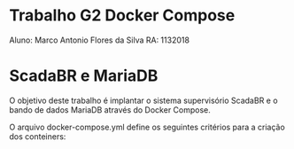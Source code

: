 # Trabalho G2 Docker Compose

Aluno: Marco Antonio Flores da Silva
RA: 1132018

# ScadaBR e MariaDB

O objetivo deste trabalho é implantar o sistema supervisório ScadaBR e o bando de dados MariaDB através do Docker Compose.

O arquivo docker-compose.yml define os seguintes critérios para a criação dos conteiners:



